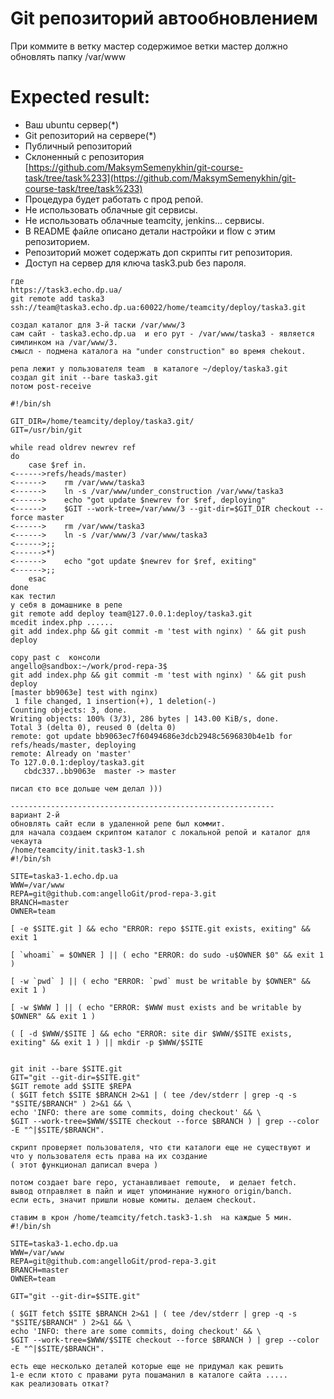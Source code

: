 
# Git репозиторий автообновлением

При коммите в ветку мастер содержимое ветки мастер должно обновлять папку /var/www

# Expected result:
- Ваш ubuntu сервер(*)
- Git репозиторий на сервере(*)
- Публичный репозиторий
- Склоненный с репозитория [https://github.com/MaksymSemenykhin/git-course-task/tree/task%233](https://github.com/MaksymSemenykhin/git-course-task/tree/task%233)
- Процедура будет работать с прод репой.
- Не использовать облачные git сервисы.
- Не использовать облачные teamcity, jenkins... сервисы.
- В README файле описано детали настройки и flow с этим репозиторием.
- Репозиторий может содержать доп скрипты гит репозитория.
- Доступ на сервер для ключа task3.pub без пароля.
```console
где
https://task3.echo.dp.ua/
git remote add taska3 ssh://team@taska3.echo.dp.ua:60022/home/teamcity/deploy/taska3.git

создал каталог для 3-й таски /var/www/3  
сам сайт - taska3.echo.dp.ua  и его рут - /var/www/taska3 - является симлинком на /var/www/3.
смысл - подмена каталога на "under construction" во время chekout.

репа лежит у пользователя team  в каталоге ~/deploy/taska3.git
создал git init --bare taska3.git
потом post-receive 

#!/bin/sh

GIT_DIR=/home/teamcity/deploy/taska3.git/
GIT=/usr/bin/git

while read oldrev newrev ref
do
    case $ref in.
<------>refs/heads/master)
<------>    rm /var/www/taska3
<------>    ln -s /var/www/under_construction /var/www/taska3
<------>    echo "got update $newrev for $ref, deploying"
<------>    $GIT --work-tree=/var/www/3 --git-dir=$GIT_DIR checkout --force master
<------>    rm /var/www/taska3
<------>    ln -s /var/www/3 /var/www/taska3
<------>;;
<------>*)
<------>    echo "got update $newrev for $ref, exiting"
<------>;;
    esac
done
как тестил 
у себя в домашнике в репе 
git remote add deploy team@127.0.0.1:deploy/taska3.git
mcedit index.php ......
git add index.php && git commit -m 'test with nginx) ' && git push deploy

copy past c  консоли
angello@sandbox:~/work/prod-repa-3$ 
git add index.php && git commit -m 'test with nginx) ' && git push deploy
[master bb9063e] test with nginx)
 1 file changed, 1 insertion(+), 1 deletion(-)
Counting objects: 3, done.
Writing objects: 100% (3/3), 286 bytes | 143.00 KiB/s, done.
Total 3 (delta 0), reused 0 (delta 0)
remote: got update bb9063ec7f60494686e3dcb2948c5696830b4e1b for refs/heads/master, deploying
remote: Already on 'master'
To 127.0.0.1:deploy/taska3.git
   cbdc337..bb9063e  master -> master

писал єто все дольше чем делал ))) 

-----------------------------------------------------------
вариант 2-й
обновлять сайт если в удаленной репе был коммит.
для начала создаем скриптом каталог с локальной репой и каталог для чекаута
/home/teamcity/init.task3-1.sh
#!/bin/sh

SITE=taska3-1.echo.dp.ua
WWW=/var/www
REPA=git@github.com:angelloGit/prod-repa-3.git
BRANCH=master
OWNER=team

[ -e $SITE.git ] && echo "ERROR: repo $SITE.git exists, exiting" && exit 1

[ `whoami` = $OWNER ] || ( echo "ERROR: do sudo -u$OWNER $0" && exit 1 )

[ -w `pwd` ] || ( echo "ERROR: `pwd` must be writable by $OWNER" && exit 1 )

[ -w $WWW ] || ( echo "ERROR: $WWW must exists and be writable by $OWNER" && exit 1 )

( [ -d $WWW/$SITE ] && echo "ERROR: site dir $WWW/$SITE exists, exiting" && exit 1 ) || mkdir -p $WWW/$SITE


git init --bare $SITE.git
GIT="git --git-dir=$SITE.git"
$GIT remote add $SITE $REPA
( $GIT fetch $SITE $BRANCH 2>&1 | ( tee /dev/stderr | grep -q -s "$SITE/$BRANCH" ) 2>&1 && \
echo 'INFO: there are some commits, doing checkout' && \
$GIT --work-tree=$WWW/$SITE checkout --force $BRANCH ) | grep --color -E "^|$SITE/$BRANCH".

скрипт проверяет пользователя, что єти каталоги еще не существуют и что у пользователя есть права на их создание 
( этот функционал даписал вчера ) 

потом создает bare repo, устанавливает remoute,  и делает fetch.
вывод отправляет в пайп и ищет упоминание нужного origin/banch.
если есть, значит пришли новые комиты. делаем checkout.

ставим в крон /home/teamcity/fetch.task3-1.sh  на каждые 5 мин.
#!/bin/sh

SITE=taska3-1.echo.dp.ua
WWW=/var/www
REPA=git@github.com:angelloGit/prod-repa-3.git
BRANCH=master
OWNER=team

GIT="git --git-dir=$SITE.git"

( $GIT fetch $SITE $BRANCH 2>&1 | ( tee /dev/stderr | grep -q -s "$SITE/$BRANCH" ) 2>&1 && \
echo 'INFO: there are some commits, doing checkout' && \
$GIT --work-tree=$WWW/$SITE checkout --force $BRANCH ) | grep --color -E "^|$SITE/$BRANCH".

есть еще несколько деталей которые еще не придумал как решить 
1-е если ктото с правами рута пошаманил в каталоге сайта ..... 
как реализовать откат? 
```
